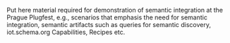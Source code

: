 Put here material required for demonstration of semantic integration at the Prague Plugfest, e.g., scenarios that emphasis the need for semantic integration, semantic artifacts such as queries for semantic discovery, iot.schema.org Capabilities, Recipes etc.